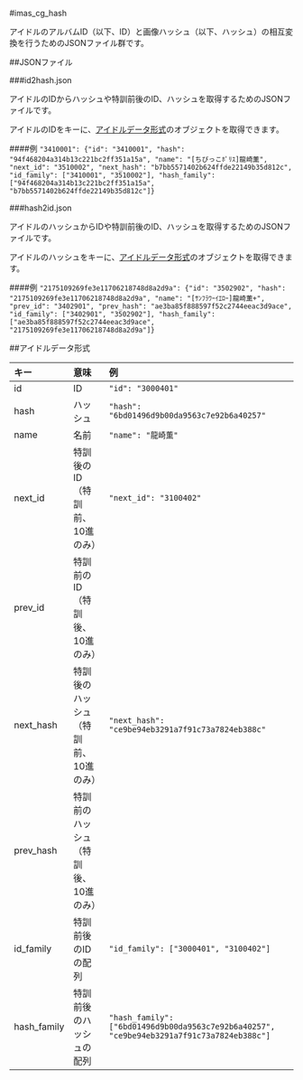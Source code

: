 #imas_cg_hash

アイドルのアルバムID（以下、ID）と画像ハッシュ（以下、ハッシュ）の相互変換を行うためのJSONファイル群です。

##JSONファイル

###id2hash.json

アイドルのIDからハッシュや特訓前後のID、ハッシュを取得するためのJSONファイルです。

アイドルのIDをキーに、[アイドルデータ形式](#アイドルデータ形式)のオブジェクトを取得できます。

####例
`"3410001": {"id": "3410001", "hash": "94f468204a314b13c221bc2ff351a15a", "name": "[ちびっこﾎﾟﾘｽ]龍崎薫", "next_id": "3510002", "next_hash": "b7bb5571402b624ffde22149b35d812c", "id_family": ["3410001", "3510002"], "hash_family": ["94f468204a314b13c221bc2ff351a15a", "b7bb5571402b624ffde22149b35d812c"]}`

###hash2id.json

アイドルのハッシュからIDや特訓前後のID、ハッシュを取得するためのJSONファイルです。

アイドルのハッシュをキーに、[アイドルデータ形式](#アイドルデータ形式)のオブジェクトを取得できます。

####例
`"2175109269fe3e11706218748d8a2d9a": {"id": "3502902", "hash": "2175109269fe3e11706218748d8a2d9a", "name": "[ｻﾝﾌﾗﾜｰｲｴﾛｰ]龍崎薫+", "prev_id": "3402901", "prev_hash": "ae3ba85f888597f52c2744eeac3d9ace", "id_family": ["3402901", "3502902"], "hash_family": ["ae3ba85f888597f52c2744eeac3d9ace", "2175109269fe3e11706218748d8a2d9a"]}`

##アイドルデータ形式

|キー        |意味                                |例                                                                                        |
|:-----------|:-----------------------------------|:-----------------------------------------------------------------------------------------|
|id          |ID                                  |`"id": "3000401"`                                                                         |
|hash        |ハッシュ                            |`"hash": "6bd01496d9b00da9563c7e92b6a40257"`                                              |
|name        |名前                                |`"name": "龍崎薫"`                                                                        |
|next_id     |特訓後のID（特訓前、10進のみ）      |`"next_id": "3100402"`                                                                    |
|prev_id     |特訓前のID（特訓後、10進のみ）      |                                                                                          |
|next_hash   |特訓後のハッシュ（特訓前、10進のみ）|`"next_hash": "ce9be94eb3291a7f91c73a7824eb388c"`                                         |
|prev_hash   |特訓前のハッシュ（特訓後、10進のみ）|                                                                                          |
|id_family   |特訓前後のIDの配列                  |`"id_family": ["3000401", "3100402"]`                                                     |
|hash_family |特訓前後のハッシュの配列            |`"hash_family": ["6bd01496d9b00da9563c7e92b6a40257", "ce9be94eb3291a7f91c73a7824eb388c"]` |
